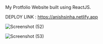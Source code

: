 My Protfolio Website built using ReactJS.

DEPLOY LINK : https://anishsinha.netlify.app

![Screenshot (52)](https://github.com/anishsinhaa/my-portfolio-website/assets/119957644/0a1e962f-d6b8-45cf-aff9-27ac54e67e44)

![Screenshot (53)](https://github.com/anishsinhaa/my-portfolio-website/assets/119957644/a53f970a-7a3e-420e-857f-c294f8938093)
